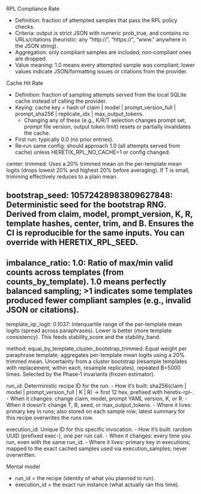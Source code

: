 RPL Compliance Rate

- Definition: fraction of attempted samples that pass the RPL policy checks.
- Criteria: output is strict JSON with numeric prob_true, and contains no URLs/citations (heuristic: any “http://”, “https://”, “www.” anywhere in the
JSON string).
- Aggregation: only compliant samples are included; non‑compliant ones are dropped.
- Value meaning: 1.0 means every attempted sample was compliant; lower values indicate JSON/formatting issues or citations from the provider.

Cache Hit Rate

- Definition: fraction of sampling attempts served from the local SQLite cache instead of calling the provider.
- Keying: cache key = hash of claim | model | prompt_version_full | prompt_sha256 | replicate_idx | max_output_tokens.
    - Changing any of these (e.g., K/R/T selection changes prompt set, prompt file version, output token limit) resets or partially invalidates the
cache.
- First run: typically 0.0 (no prior entries).
- Re‑run same config: should approach 1.0 (all attempts served from cache) unless HERETIX_RPL_NO_CACHE=1 or config changed.

center: trimmed: Uses a 20% trimmed mean on the per-template mean logits (drops lowest 20% and highest 20% before averaging). If T is small, trimming
effectively reduces to a plain mean.

bootstrap_seed: 10572428983809627848: Deterministic seed for the bootstrap RNG. Derived from claim, model, prompt_version, K, R, template hashes, center,
trim, and B. Ensures the CI is reproducible for the same inputs. You can override with HERETIX_RPL_SEED.
- 
imbalance_ratio: 1.0: Ratio of max/min valid counts across templates (from counts_by_template). 1.0 means perfectly balanced sampling; >1 indicates some
templates produced fewer compliant samples (e.g., invalid JSON or citations).
- 
template_iqr_logit: 0.1037: Interquartile range of the per-template mean logits (spread across paraphrases). Lower is better (more template consistency).
This feeds stability_score and the stability_band.

method: equal_by_template_cluster_bootstrap_trimmed: Equal weight per paraphrase template; aggregates per-template mean logits using a 20% trimmed
mean. Uncertainty from a cluster bootstrap (resample templates with replacement; within each, resample replicates), repeated B=5000 times. Selected by
the Phase‑1 invariants (frozen estimator).

run_id: Deterministic recipe ID for the run.
    - How it’s built: sha256(claim | model | prompt_version_full | K | R) → first 12 hex, prefixed with heretix-rpl-.
    - When it changes: change claim, model, prompt YAML version, K, or R.
    - When it doesn’t: change T, B, seed, or max_output_tokens.
    - Where it lives: primary key in runs; also stored on each sample row; latest summary for this recipe overwrites the runs row.

execution_id: Unique ID for this specific invocation.
    - How it’s built: random UUID (prefixed exec-), one per run call.
    - When it changes: every time you run, even with the same run_id.
    - Where it lives: primary key in executions; mapped to the exact cached samples used via execution_samples; never overwritten.

Mental model

- run_id = the recipe (identity of what you planned to run).
- execution_id = the exact run instance (what actually ran this time).
